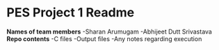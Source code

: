 # PES Project 1 Readme
**Names of team members**
  -Sharan Arumugam
  -Abhijeet Dutt Srivastava
**Repo contents**
  -C files
  -Output files
  -Any notes regarding execution
  
